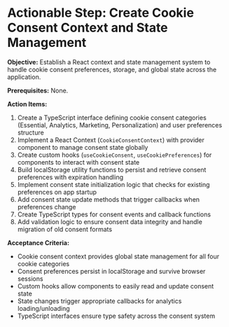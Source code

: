 # Actionable Step: Create Cookie Consent Context and State Management

**Objective:** Establish a React context and state management system to handle cookie consent preferences, storage, and global state across the application.

**Prerequisites:** None.

**Action Items:**
1. Create a TypeScript interface defining cookie consent categories (Essential, Analytics, Marketing, Personalization) and user preferences structure
2. Implement a React Context (`CookieConsentContext`) with provider component to manage consent state globally
3. Create custom hooks (`useCookieConsent`, `useCookiePreferences`) for components to interact with consent state
4. Build localStorage utility functions to persist and retrieve consent preferences with expiration handling
5. Implement consent state initialization logic that checks for existing preferences on app startup
6. Add consent state update methods that trigger callbacks when preferences change
7. Create TypeScript types for consent events and callback functions
8. Add validation logic to ensure consent data integrity and handle migration of old consent formats

**Acceptance Criteria:** 
- Cookie consent context provides global state management for all four cookie categories
- Consent preferences persist in localStorage and survive browser sessions
- Custom hooks allow components to easily read and update consent state
- State changes trigger appropriate callbacks for analytics loading/unloading
- TypeScript interfaces ensure type safety across the consent system
